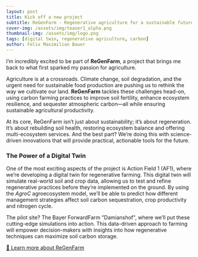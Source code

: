 ```yaml
---
layout: post
title: Kick off a new project
subtitle: ReGenFarm - Regenerative agriculture for a sustainable future
cover-img: /assets/img/teaser1_alpha.png
thumbnail-img: /assets/img/logo.png
tags: [digital twin, regenerative agriculture, carbon]
author: Felix Maximilian Bauer 
---
```


I’m incredibly excited to be part of **ReGenFarm**, a project that brings me back to what first sparked my passion for agriculture. 

Agriculture is at a crossroads. Climate change, soil degradation, and the urgent need for sustainable food production are pushing us to rethink the way we cultivate our land. **ReGenFarm** tackles these challenges head-on, using carbon farming practices to improve soil fertility, enhance ecosystem resilience, and sequester atmospheric carbon—all while ensuring sustainable agricultural productivity.

At its core, ReGenFarm isn’t just about sustainability; it’s about regeneration. It’s about rebuilding soil health, restoring ecosystem balance and offering multi-ecosystem services. And the best part? We’re doing this with science-driven innovations that will provide practical, actionable tools for the future. 

### The Power of a Digital Twin

One of the most exciting aspects of the project is Action Field 1 (AF1), where we’re developing a digital twin for regenerative farming. This digital twin will simulate real-world soil and crop data, allowing us to test and refine regenerative practices before they’re implemented on the ground. By using the *AgroC* agroecosystem model, we’ll be able to predict how different management strategies affect soil carbon sequestration, crop productivity and nitrogen cycle.

The pilot site? The Bayer ForwardFarm "Damianshof", where we’ll put these cutting-edge simulations into action. This data-driven approach to farming will empower decision-makers with insights into how regenerative techniques can maximize soil carbon storage.

[🔗 Learn more about ReGenFarm](https://www.fz-juelich.de/en/ibg/ibg-3/expertise/transfer-innovation/transfer/regenfarm)  